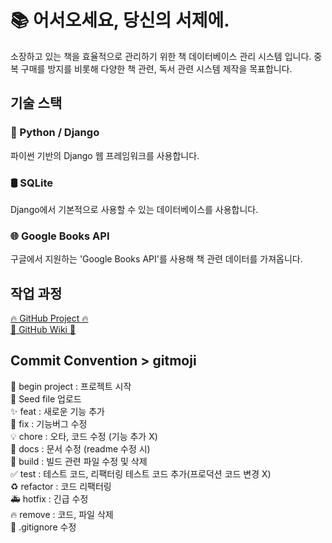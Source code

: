 # 📚 어서오세요, 당신의 서제에.
소장하고 있는 책을 효율적으로 관리하기 위한 책 데이터베이스 관리 시스템 입니다.
중복 구매를 방지를 비롯해 다양한 책 관련, 독서 관련 시스템 제작을 목표합니다.

## 기술 스택
### 🐍 Python / Django
파이썬 기반의 Django 웹 프레임워크를 사용합니다.
### 🛢️ SQLite
Django에서 기본적으로 사용할 수 있는 데이터베이스를 사용합니다.
### 🌐 Google Books API
구글에서 지원하는 'Google Books API'를 사용해 책 관련 데이터를 가져옵니다.

## 작업 과정
[🔥 GitHub Project 🔥](https://github.com/orgs/passion-class/projects/1/views/2)  
[📓 GitHub Wiki 📓](https://github.com/passion-class/book-archive/wiki)

## Commit Convention > gitmoji
🎉 begin project : 프로젝트 시작  
🌱 Seed file 업로드  
✨ feat : 새로운 기능 추가  
🐛 fix : 기능버그 수정  
💡 chore : 오타, 코드 수정 (기능 추가 X)  
📝 docs : 문서 수정 (readme 수정 시)  
🚚 build : 빌드 관련 파일 수정 및 삭제  
✅ test : 테스트 코드, 리팩터링 테스트 코드 추가(프로덕션 코드 변경 X)  
♻️ refactor : 코드 리팩터링  
🚑 hotfix : 긴급 수정  
🔥 remove : 코드, 파일 삭제  
🙈 .gitignore 수정  

